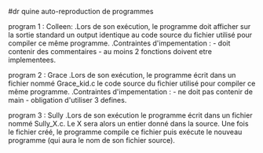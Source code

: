 #dr quine
	auto-reproduction de programmes

program 1 : Colleen:
	.Lors de son exécution, le programme doit afficher sur la sortie standard un output
	identique au code source du fichier utilisé pour compiler ce même programme.
	.Contraintes d'impementation :	- doit contenir des commentaires
								 	- au moins 2 fonctions doivent etre implementees.


program 2 : Grace
	.Lors de son exécution, le programme écrit dans un fichier nommé Grace_kid.c le
	code source du fichier utilisé pour compiler ce même programme.
	.Contraintes d'impementation :	- ne doit pas contenir de main
									- obligation d'utiliser 3 defines.

program 3 : Sully
	.Lors de son exécution le programme écrit dans un fichier nommé Sully_X.c. Le
	X sera alors un entier donné dans la source. Une fois le fichier créé, le programme
	compile ce fichier puis exécute le nouveau programme (qui aura le nom de son
	fichier source).
